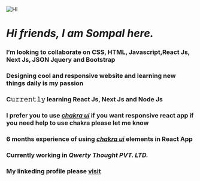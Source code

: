
![Hi](https://user-images.githubusercontent.com/96425978/181788422-c5a20bfd-e243-496e-8b90-50ac9e9479f7.gif) 
# *Hi friends, I am Sompal here.*
### I’m looking to collaborate on CSS, HTML, Javascript,React Js, Next Js, JSON Jquery and Bootstrap
### Designing cool and responsive website and learning new things daily is my passion
### C𝚞𝚛𝚛𝚎𝚗𝚝𝚕𝚢 learning React Js, Next Js and Node Js
### I prefer you to use *[chakra ui](https://chakra-ui.com/)* if you want responsive react app if you need help to use chakra please let me know
### 6 months experience of using *[chakra ui](https://chakra-ui.com/)* elements in React App
### Currently working in *Qwerty Thought PVT. LTD.*
### My linkeding profile please [visit](https://www.linkedin.com/in/sompal-kumar-b62b5022b/)
<!--- 
Sompal4549/Sompal4549 is a ✨ special ✨ repository because its `README.md` (this file) appears on your GitHub profile.
You can click the Preview link to take a look at your changes.
--->
